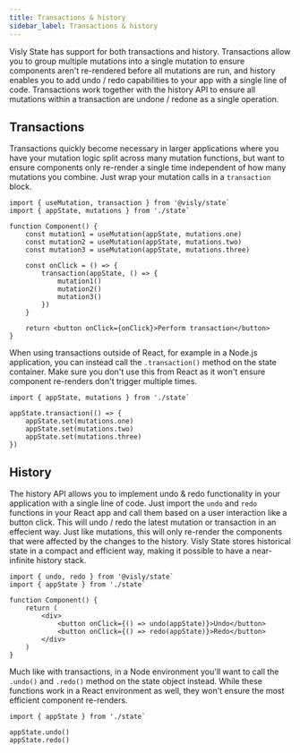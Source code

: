 ```yaml
---
title: Transactions & history 
sidebar_label: Transactions & history 
---
```


Visly State has support for both transactions and history. Transactions allow you to group multiple mutations into a single mutation to ensure components aren't re-rendered before all mutations are run, and history enables you to add undo / redo capabilities to your app with a single line of code. Transactions work together with the history API to ensure all mutations within a transaction are undone / redone as a single operation.

## Transactions

Transactions quickly become necessary in larger applications where you have your mutation logic split across many mutation functions, but want to ensure components only re-render a single time independent of how many mutations you combine. Just wrap your mutation calls in a `transaction` block.

```tsx
import { useMutation, transaction } from '@visly/state`
import { appState, mutations } from './state`

function Component() {
    const mutation1 = useMutation(appState, mutations.one)
    const mutation2 = useMutation(appState, mutations.two)
    const mutation3 = useMutation(appState, mutations.three)

    const onClick = () => {
        transaction(appState, () => {
            mutation1()
            mutation2()
            mutation3()
        })
    }

    return <button onClick={onClick}>Perform transaction</button>
}
```

When using transactions outside of React, for example in a Node.js application, you can instead call the `.transaction()` method on the state container. Make sure you don't use this from React as it won't ensure component re-renders don't trigger multiple times.

```tsx
import { appState, mutations } from './state`

appState.transaction(() => {
    appState.set(mutations.one)
    appState.set(mutations.two)
    appState.set(mutations.three)
})
```

## History

The history API allows you to implement undo & redo functionality in your application with a single line of code. Just import the `undo` and `redo` functions in your React app and call them based on a user interaction like a button click. This will undo / redo the latest mutation or transaction in an effecient way. Just like mutations, this will only re-render the components that were affected by the changes to the history. Visly State stores historical state in a compact and efficient way, making it possible to have a near-infinite history stack.

```tsx
import { undo, redo } from '@visly/state`
import { appState } from './state`

function Component() {
    return (
        <div>
            <button onClick={() => undo(appState)}>Undo</button>
            <button onClick={() => redo(appState)}>Redo</button>
        </div>
    )
}
```

Much like with transactions, in a Node environment you'll want to call the `.undo()` and `.redo()` method on the state object instead. While these functions work in a React environment as well, they won't ensure the most efficient component re-renders.

```tsx
import { appState } from './state`

appState.undo()
appState.redo()
```
